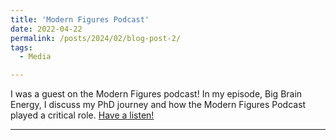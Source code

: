 ```yaml
---
title: 'Modern Figures Podcast'
date: 2022-04-22
permalink: /posts/2024/02/blog-post-2/
tags:
  - Media

---
```


I was a guest on the Modern Figures podcast! In my episode, Big Brain Energy, I discuss my PhD journey and how the Modern Figures Podcast played a critical role. [Have a listen!](https://modernfigurespodcast.com/big-brain-energy-episode-038/)

------